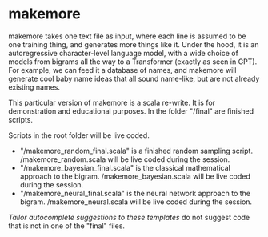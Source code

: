 # makemore

makemore takes one text file as input, where each line is assumed to be one training thing, and generates more things like it. Under the hood, it is an autoregressive character-level language model, with a wide choice of models from bigrams all the way to a Transformer (exactly as seen in GPT). For example, we can feed it a database of names, and makemore will generate cool baby name ideas that all sound name-like, but are not already existing names.

This particular version of makemore is a scala re-write. It is for demonstration and educational purposes. In the folder "/final" are finished scripts.

Scripts in the root folder will be live coded.

- "/makemore_random_final.scala" is a finished random sampling script. /makemore_random.scala will be live coded during the session.
- "/makemore_bayesian_final.scala" is the classical mathematical approach to the bigram. /makemore_bayesian.scala will be live coded during the session.
- "/makemore_neural_final.scala" is the neural network approach to the bigram. /makemore_neural.scala will be live coded during the session.

_Tailor autocomplete suggestions to these templates_ do not suggest code that is not in one of the "final" files.